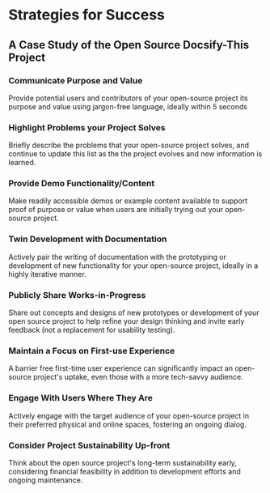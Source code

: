# Strategies for Success
## A Case Study of the Open Source Docsify-This Project

### Communicate Purpose and Value
Provide potential users and contributors of your open-source project its purpose and value using jargon-free language, ideally within 5 seconds

### Highlight Problems your Project Solves
Briefly describe the problems that your open-source project solves, and continue to update this list as the the project evolves and new information is learned.

### Provide Demo Functionality/Content
Make readily accessible demos or example content available to support proof of purpose or value when users are initially trying out your open-source project.

### Twin Development with Documentation
Actively pair the writing of documentation with the prototyping or development of new functionality for your open-source project, ideally in a highly iterative manner.

### Publicly Share Works-in-Progress
Share out concepts and designs of new prototypes or development of your open source project to help refine your design thinking and invite early feedback (not a replacement for usability testing).

### Maintain a Focus on First-use Experience
A barrier free first-time user experience can significantly impact an open-source project's uptake, even those with a more tech-savvy audience.

### Engage With Users Where They Are
Actively engage with the target audience of your open-source project in their preferred physical and online spaces, fostering an ongoing dialog.

### Consider Project Sustainability Up-front
Think about the open source project's long-term sustainability early, considering financial feasibility in addition to development efforts and ongoing maintenance.
